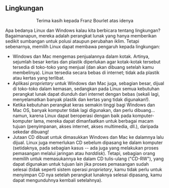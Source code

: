 <?php require("../../entete.php"); ?> <?php require("../../base.php"); ?> 

<div id="corps">

<h2>Lingkungan</h2>

<p align="center">Terima kasih kepada Franz Bourlet atas idenya

Apa bedanya Linux dan Windows kalau kita berbicara tentang lingkungan? Bagaimanapun, mereka adalah perangkat lunak yang hanya memberikan sedikit sumbangan untuk polusi ataupun perubahan iklim. Tetapi sebenarnya, memilih Linux dapat membawa pengaruh kepada lingkungan:

<ul>

<li>Windows dan Mac mengemas penjualannya dalam kotak. Artinya, sejumlah besar kertas dan plastik diperlukan agar kotak-kotak tersebut tersedia di toko-toko yang menjual (dan akan dibuang setelah kamu membelinya). Linux tersedia secara bebas di internet; tidak ada plastik atau kertas yang terlibat.</li>

<li>Aplikasi <i>proprietary</i> untuk Windows dan Mac juga, sebagian besar, dijual di toko-toko dalam kemasan, sedangkan pada Linux semua kebutuhan perangkat lunak dapat diunduh dari internet dengan bebas (sekali lagi, menyelamatkan banyak plastik dan kertas yang tidak digunakan!).</li>

<li>Ketika kebutuhan perangkat keras semakin tinggi bagi Windows dan Mac OS, banyak komputer tidak lagi digunakan, dan perlu dibuang... namun, karena Linux dapat beroperasi dengan baik pada komputer-komputer lama, mereka dapat dimanfaatkan untuk berbagai macam tujuan (penyimpanan, akses internet, akses multimedia, dll.), daripada sekedar dibuang!</li>

<li>Jutaan CD dibuat untuk dimasukkan Windows dan Mac ke dalamnya lalu dijual. Linux juga memerlukan CD sebelum dipasang ke dalam komputer (setidaknya, pada sebagian kasus -- ada juga yang melakukan proses pemasangan melalui jaringan atau <i>harddisk</i>). Tetapi, sebagian orang memilih untuk memasukannya ke dalam CD tulis-ulang ("CD-RW"), yang dapat digunakan untuk tujuan lain jika proses pemasangan sudah selesai (tidak seperti sistem operasi <i>proprietary</i>, kamu tidak perlu untuk menyimpan CD nya setelah perangkat lunaknya selesai dipasang, kamu dapat mengunduhnya kembali setelahnya). </li>

</ul>

</div>


